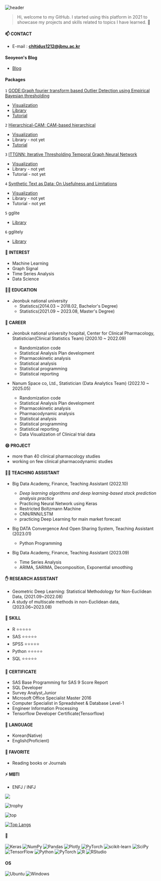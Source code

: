   ![header](https://capsule-render.vercel.app/api?type=shark&color=f7e6fa&section=header&text=SEOYEON's%20GITHUB&Color=A0522D&fontSize=40)

> Hi, welcome to my GitHub. I started using this platform in 2021 to showcase my projects and skills related to topics I have learned. 🦄


#### 📫 CONTACT
- E-mail : **chltjdus1212@jbnu.ac.kr**

#### Seoyeon's Blog
- [Blog](https://seoyeonc.github.io/sy_hub/)

#### Packages
`1` [GODE:Graph fourier transform based Outlier Detection using Empirical Bayesian
thresholding](https://seoyeonc.github.io/GODE_blog/)
- [Visualization](https://seoyeonc.github.io/GODE_dashboard/GODE.html)
- [Library](https://github.com/seoyeonc/GODE)
- [Tutorial](https://seoyeonc.github.io/GODE_blog/posts/2_research/2023-11-27-GODE_Tutorial.html)

`2` [Hierarchical-CAM: CAM-based hierarchical](https://seoyeonc.github.io/HCAM_blog/)
- [Visualization](https://seoyeonc.github.io/HCAM_dashboard/HCAM.html)
- Library - not yet
- [Tutorial](https://seoyeonc.github.io/HCAM_blog/posts/2_research/2023-11-29-HCAM_Tutorial.html)

`3` [ITTGNN: Iterative Thresholding Temporal Graph Neural Network](https://seoyeonc.github.io/ITTGNN_blog/)
- [Visualization](https://seoyeonc.github.io/ITTGNN_dashboard/ITTGNN.html)
- Library - not yet
- Tutorial - not yet

`4` [Synthetic Text as Data: On Usefulness and Limitations](https://github.com/seoyeonc/TextSyn)
- [Visualization](https://seoyeonc.github.io/MBTI_dashboard/results.html)
- Library - not yet
- Tutorial - not yet

`5` gglite
- [Library](https://github.com/seoyeonc/gglite)

`6` gglitely
- [Library](https://github.com/seoyeonc/gglitely)

  
#### 🐥 INTEREST
- Machine Learning
- Graph Signal
- Time Series Analysis
- Data Science

#### 👩‍🎓 EDUCATION
- Jeonbuk national university
  - Statistics(2014.03 ~ 2018.02, Bachelor's Degree)
  - Statistics(2021.09 ~ 2023.08, Master's Degree)

#### 🔭 CAREER
- Jeonbuk national university hospital, Center for Clinical Pharmacology, Statistician(Clinical Statistics Team) (2020.10 ~ 2022.09)
  - Randomization code
  - Statistical Analysis Plan development
  - Pharmacokinetic analysis
  - Statistical analysis
  - Statistical programming
  - Statistical reporting
  
- Nanum Space co, Ltd., Statistician (Data Analytics Team) (2022.10 ~ 2025.05)
  - Randomization code
  - Statistical Analysis Plan development
  - Pharmacokinetic analysis
  - Pharmacodynamic analysis
  - Statistical analysis
  - Statistical programming
  - Statistical reporting
  - Data Visualization of Clinical trial data

#### 😄 PROJECT
- more than 40 clinical pharmacology studies
- working on few clinical pharmacodynamic studies

#### 👍🏻 TEACHING ASSISTANT
- Big Data Academy, Finance, Teaching Assistant (2022.10)
  - *Deep learning algorithms and deep learning-based stock prediction analysis practice*
  - Practicing Neural Network using Keras
  - Restricted Boltzmann Machine
  - CNN/RNN/LSTM
  - practicing Deep Learning for main market forecast

- Big DATA Convergence And Open Sharing System, Teaching Assistant (2023.01)
  - Python Programming
 
- Big Data Academy, Finance, Teaching Assistant (2023.09)
  - Time Series Analysis
  - ARIMA, SARIMA, Decomposition, Exponential smoothing

#### ✋ RESEARCH ASSISTANT
- Geometric Deep Learning: Statistical Methodology for Non-Euclidean Data, (2021.09~2022.08)
- A study of multiscale methods in non-Euclidean data, (2023.06~2023.08)

#### 🌱 SKILL
- R         ⭐⭐⭐⭐⭐
- SAS       ⭐⭐⭐⭐⭐
- SPSS      ⭐⭐⭐⭐⭐
- Python    ⭐⭐⭐⭐⭐
- SQL       ⭐⭐⭐⭐⭐
 
#### 👯 CERTIFICATE
- SAS Base Programming for SAS 9 Score Report
- SQL Developer
- Survey Analyst,Junior
- Microsoft Office Specialist Master 2016
- Computer Specialist in Spreadsheet & Database Level-1
- Engineer Information Processing
- Tensorflow Developer Certificate(Tensorflow)

#### 💬 LANGUAGE
- Korean(Native)
- English(Proficient)
 
#### 🤔 FAVORITE
- Reading books or Journals

#### ⚡ MBTI
- ENFJ / INFJ

<img src="https://img.shields.io/badge/-iOS-%23000000?logo=Apple&logoColor=white"/>

![trophy](https://github-profile-trophy.vercel.app/?username=seoyeonc)

![top](https://github-readme-stats.vercel.app/api?username=seoyeonc&count_private=true)

[![Top Langs](https://github-readme-stats.vercel.app/api/top-langs/?username=seoyeonc&layout=compact)](https://github.com/anuraghazra/github-readme-stats)

<!--



**seoyeonc/seoyeonc** is a ✨ _special_ ✨ repository because its `README.md` (this file) appears on your GitHub profile.

Here are some ideas to get you started:
Hi there 👋
- 🔭 I’m currently working on ...
- 🌱 I’m currently learning ...
- 👯 I’m looking to collaborate on ...
- 🤔 I’m looking for help with ...
- 💬 Ask me about ...
- 📫 How to reach me: ...
- 😄 Pronouns: ...
- ⚡ Fun fact: ...
-->


#### 👻

![Keras](https://img.shields.io/badge/Keras-%23D00000.svg?style=for-the-badge&logo=Keras&logoColor=white)
![NumPy](https://img.shields.io/badge/numpy-%23013243.svg?style=for-the-badge&logo=numpy&logoColor=white)
![Pandas](https://img.shields.io/badge/pandas-%23150458.svg?style=for-the-badge&logo=pandas&logoColor=white)
![Plotly](https://img.shields.io/badge/Plotly-%233F4F75.svg?style=for-the-badge&logo=plotly&logoColor=white)
![PyTorch](https://img.shields.io/badge/PyTorch-%23EE4C2C.svg?style=for-the-badge&logo=PyTorch&logoColor=white)
![scikit-learn](https://img.shields.io/badge/scikit--learn-%23F7931E.svg?style=for-the-badge&logo=scikit-learn&logoColor=white)
![SciPy](https://img.shields.io/badge/SciPy-%230C55A5.svg?style=for-the-badge&logo=scipy&logoColor=%white)
![TensorFlow](https://img.shields.io/badge/TensorFlow-%23FF6F00.svg?style=for-the-badge&logo=TensorFlow&logoColor=white)
![Python](https://img.shields.io/badge/Python-%233776AB.svg?style=for-the-badge&logo=Python&logoColor=white)
![PyTorch](https://img.shields.io/badge/PyTorch-%23EE4C2C.svg?style=for-the-badge&logo=PyTorch&logoColor=white)
![R](https://img.shields.io/badge/R-%23276DC3.svg?style=for-the-badge&logo=R&logoColor=%white)
![RStudio](https://img.shields.io/badge/RStudio-%2375AADB.svg?style=for-the-badge&logo=RStudio&logoColor=white)

#### OS

![Ubuntu](https://img.shields.io/badge/Ubuntu-E95420?style=for-the-badge&logo=ubuntu&logoColor=white)
![Windows](https://img.shields.io/badge/Windows-0078D6?style=for-the-badge&logo=windows&logoColor=white)
